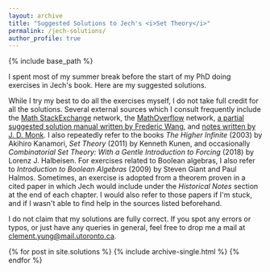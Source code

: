 ```yaml
---
layout: archive
title: "Suggested Solutions to Jech's <i>Set Theory</i>"
permalink: /jech-solutions/
author_profile: true
---
```


{% include base_path %}

I spent most of my summer break before the start of my PhD doing exercises in Jech's book. Here are my suggested solutions.

While I try my best to do all the exercises myself, I do not take full credit for all the solutions. Several external sources which I consult frequently include the <a href="https://math.stackexchange.com/">Math StackExchange</a> network, the <a href="https://mathoverflow.net/">MathOverflow</a> network, <a href="https://frederic-wang.fr/mathematics/set-theory/jech/">a partial suggested solution manual written by Frederic Wang</a>, and <a href="http://euclid.colorado.edu/~monkd/jech.pdf">notes written by J. D. Monk</a>. I also repeatedly refer to the books <i>The Higher Infinite</i> (2003) by Akihiro Kanamori, <i>Set Theory</i> (2011) by Kenneth Kunen, and occasionally <i>Combinatorial Set Theory: With a Gentle Introduction to Forcing</i> (2018) by Lorenz J. Halbeisen. For exercises related to Boolean algebras, I also refer to <i>Introduction to Boolean Algebras</i> (2009) by Steven Giant and Paul Halmos. Sometimes, an exercise is adopted from a theorem proven in a cited paper in which Jech would include under the <i>Historical Notes</i> section at the end of each chapter. I would also refer to those papers if I'm stuck, and if I wasn't able to find help in the sources listed beforehand.

I do not claim that my solutions are fully correct. If you spot any errors or typos, or just have any queries in general, feel free to drop me a mail at <a href="mailto:clement.yung@mail.utoronto.ca">clement.yung@mail.utoronto.ca</a>.

{% for post in site.solutions %}
  {% include archive-single.html %}
{% endfor %}